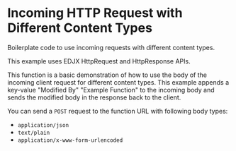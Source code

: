 <!--
title: .'HTTP Request with different content types'
description: 'Boilerplate code to use different content types'
platform: EDJX
language: Rust
-->

# Incoming HTTP Request with Different Content Types

Boilerplate code to use incoming requests with different content types.

This example uses EDJX HttpRequest and HttpResponse APIs.

This function is a basic demonstration of how to use the body of the incoming client request for different content types. This example appends a key-value "Modified By" "Example Function" to the incoming body and sends the modified body in the response back to the client.

You can send a `POST` request to the function URL with following body types:

* `application/json`
* `text/plain`
* `application/x-www-form-urlencoded`
